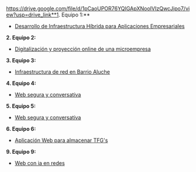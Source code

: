 https://drive.google.com/file/d/1pCaoUPOR76YQIGApXNooIVIzQwcJipo7/view?usp=drive_link**1. Equipo 1:**
* [Desarrollo de Infraestructura Híbrida para Aplicaciones Empresariales](https://github.com/Aer0zx/ProyectoFinCurso/blob/main/proyectofin.md)

**2. Equipo 2:**
* [Digitalización y proyección online de una microempresa](https://github.com/0ivandela/TFG/blob/main/tfg.md)

**3. Equipo 3:**
* [Infraestructura de red en Barrio Aluche](https://github.com/poliestireno/phaser01)

**4. Equipo 4:**
* [Web segura y conversativa](https://github.com/poliestireno/SAD)

**5. Equipo 5:**
* [Web segura y conversativa](https://github.com/poliestireno/SAD)

**6. Equipo 6:**
* [Aplicación Web para almacenar TFG's](https://drive.google.com/file/d/1pCaoUPOR76YQIGApXNooIVIzQwcJipo7/view?usp=drive_link)


**9. Equipo 9:**
* [Web con ia en redes](https://docs.google.com/document/d/1lp-Nq2bAp2UuyrJpnjhDx3r4UZ78M84WgzM9HvURgOo/edit?usp=drive_link)
